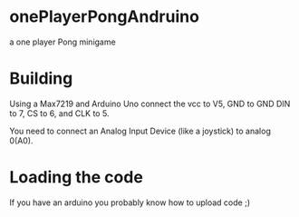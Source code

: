 # onePlayerPongAndruino
a one player Pong minigame 

# Building
Using a Max7219 and Arduino Uno connect the vcc to V5, GND to GND DIN to 7, CS to 6, and CLK to 5.

You need to connect an Analog Input Device (like a joystick) to analog 0(A0).

# Loading the code
If you have an arduino you probably know how to upload code ;)
